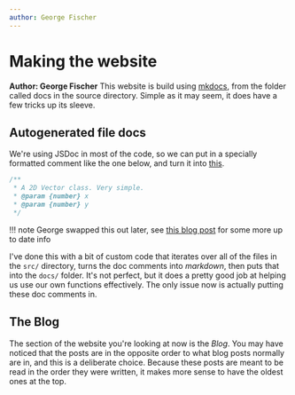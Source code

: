 ```yaml
---
author: George Fischer
---
```

# Making the website
**Author: George Fischer**
This website is build using [mkdocs], from the folder called docs in the source directory. Simple as it may seem, it does have a few tricks up its sleeve.

## Autogenerated file docs

We're using JSDoc in most of the code, so we can put in a specially formatted comment like the one below, and turn it into [this](/source/primitives.js/).
```javascript
/**
 * A 2D Vector class. Very simple.
 * @param {number} x 
 * @param {number} y 
 */
```

!!! note
    George swapped this out later, see [this blog post](/blog/2019-06-20-typuscuriptu/) for some more up to date info

I've done this with a bit of custom code that iterates over all of the files in the `src/` directory, turns the doc comments into
*markdown*, then puts that into the `docs/` folder. It's not perfect, but it does a pretty good job at helping us use our own functions
effectively. The only issue now is actually putting these doc comments in.

## The Blog
The section of the website you're looking at now is the *Blog*. You may have noticed that the posts are in the opposite order to 
what blog posts normally are in, and this is a deliberate choice. Because these posts are meant to be read in the order they were written,
it makes more sense to have the oldest ones at the top.


[mkdocs]: https://mkdocs.org